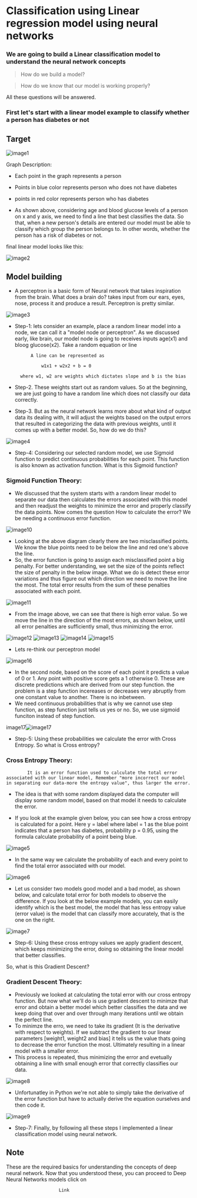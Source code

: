 # Classification using Linear regression model using neural networks

### We are going to build a Linear classification model to understand the neural network concepts 
> How do we build a model? 

> How do we know that our model is working properly?

All these questions will be answered.

### First let's start with a linear model example to classify whether a person has diabetes or not

## Target

![image1](https://user-images.githubusercontent.com/63995834/121881935-84ca3980-cd2d-11eb-90f5-b4d14e139547.jpg)

Graph Description:
* Each point in the graph represents a person
* Points in blue color represents person who does not have diabetes
* points in red color represents person who has diabetes

* As shown above, considering age and blood glucose levels of a person on x and y axis, we need to find a line that best classifies the data. So that, when a new person's details are entered our model must be able to classify which group the person belongs to. In other words, whether the person has a risk of diabetes or not.

final linear model looks like this:

![image2](https://user-images.githubusercontent.com/63995834/121881966-8dbb0b00-cd2d-11eb-8a70-1cf873641e30.jpg)

## Model building

* A perceptron is a basic form of Neural network that takes inspiration from the brain. What does a brain do? takes input from our ears, eyes, nose, process it and produce a result. Perceptron is pretty similar.

![image3](https://user-images.githubusercontent.com/63995834/121881999-97dd0980-cd2d-11eb-9efa-317241d97f4c.jpg)

* Step-1: lets consider an example, place a random linear model into a node, we can call it a "model node or perceptron". As we discussed early, like brain, our model node is going to receives inputs age(x1) and bloog glucose(x2). Take a random equation or line 

            A line can be represented as 

                w1x1 + w2x2 + b = 0

        where w1, w2 are weights which dictates slope and b is the bias

* Step-2. These weights start out as random values. So at the beginning, we are just going to have a random line which does not classify our data correctly.
* Step-3. But as the neural network learns more about what kind of output data its dealing with, it will adjust the weights based on the output errors that resulted in categorizing the data with previous weights, until it comes up with a better model. So, how do we do this?

![image4](https://user-images.githubusercontent.com/63995834/121882012-9dd2ea80-cd2d-11eb-8b05-f0c1655144b0.jpg)

* Step-4: Considering our selected random model, we use Sigmoid function to predict continuous probabilities for each point. This function is also known as activation function. What is this Sigmoid function?

### Sigmoid Function Theory:

* We discussed that the system starts with a random linear model to separate our data then calculates the errors associated with this model and then readjust the weights to minimize the error and properly classify the data points. Now comes the question How to calculate the error? We be needing a continuous error function.

![image10](https://user-images.githubusercontent.com/63995834/121882032-a4616200-cd2d-11eb-8715-76f39e808f8f.jpg)

* Looking at the above diagram clearly there are two misclassified points. We know the blue points need to be below the line and red one's above the line.
* So, the error function is going to assign each misclassified point a big penalty. For better understanding, we set the size of the points reflect the size of penalty in the below image. What we do is detect these error variations and thus figure out which direction we need to move the line the most. The total error results from the sum of these penalties associated with each point.

![image11](https://user-images.githubusercontent.com/63995834/121882053-a9261600-cd2d-11eb-91c4-e309191ab22f.jpg)

* From the image above, we can see that there is high error value. So we move the line in the direction of the most errors, as shown below, until all error penalties are sufficiently small, thus minimizing the error.

![image12](https://user-images.githubusercontent.com/63995834/121882072-afb48d80-cd2d-11eb-9455-37761194bb7a.jpg)                   ![image13](https://user-images.githubusercontent.com/63995834/121882099-b6db9b80-cd2d-11eb-89a9-e221dc5f7d65.jpg)                   ![image14](https://user-images.githubusercontent.com/63995834/121882116-bb07b900-cd2d-11eb-8395-d6a74a85d7b4.jpg)                   ![image15](https://user-images.githubusercontent.com/63995834/121882128-bf33d680-cd2d-11eb-81bd-960fbc351f29.jpg)

* Lets re-think our perceptron model

![image16](https://user-images.githubusercontent.com/63995834/121882141-c4912100-cd2d-11eb-9147-f5798099124e.jpg)

* In the second node, based on the score of each point it predicts a value of 0 or 1. Any point with positive score gets a 1 otherwise 0. These are discrete predictions which are derived from our step function. the problem is a step function incereases or decreases very abruptly from one constant value to another. There is no inbetween.
* We need continuous probabilities that is why we cannot use step function, as step function just tells us yes or no. So, we use sigmoid funciton instead of step function.

image17![image17](https://user-images.githubusercontent.com/63995834/121882152-ca870200-cd2d-11eb-9f50-7fdbb40e4b38.jpg)

* Step-5: Using these probabilities we calculate the error with Cross Entropy. So what is Cross entropy? 

### Cross Entropy Theory:

            It is an error function used to calculate the total error associated with our linear model, Remember "more incorrect our model in separating our data-more the entropy value", thus larger the error.

* The idea is that with some random displayed data the computer will display some random model, based on that model it needs to calculate the error.

* If you look at the example given below, you can see how a cross entropy is calculated for a point. Here y = label where label = 1 as the blue point indicates that a person has diabetes, probability p = 0.95, using the formula calculate probability of a point being blue.

![image5](https://user-images.githubusercontent.com/63995834/121882162-cf4bb600-cd2d-11eb-9b2f-cd3469480c27.jpg)

* In the same way we calculate the probability of each and every point to find the total error associated with our model.

![image6](https://user-images.githubusercontent.com/63995834/121882174-d377d380-cd2d-11eb-8050-6dc0cd7d8654.jpg)

* Let us consider two models good model and a bad model, as shown below, and calculate total error for both models to observe the difference. If you look at the below example models, you can easily identify which is the best model, the model that has less entropy value (error value) is the model that can classify more accurately, that is the one on the right.

![image7](https://user-images.githubusercontent.com/63995834/121882189-d96db480-cd2d-11eb-9ca8-7a50ab45c95f.jpg)

* Step-6: Using these cross entropy values we apply gradient descent, which keeps minimizing the error, doing so obtaining the linear model that better classifies.

So, what is this Gradient Descent?

### Gradient Descent Theory:
* Previously we looked at calculating the total error with our cross entropy function. But now what we'll do is use gradient descent to minimze that error and obtain a better model which better classifies the data and we keep doing that over and over through many iterations until we obtain the perfect line.
* To minimze the erro, we need to take its gradient (It is the derivative with respect to weights). If we subtract the gradient to our linear parameters [weight1, weight2 and bias] it tells us the value thats going to decrease the error function the most. Ultimately resulting in a linear model with a smaller error.
* This process is repeated, thus minimizing the error and evetually obtaining a line with small enough error that correctly classifies our data.

![image8](https://user-images.githubusercontent.com/63995834/121882206-dffc2c00-cd2d-11eb-878a-df5bfe9a50a2.jpg)

* Unfortunatley in Python we're not able to simply take the derivative of the error function but have to actually derive the equation ourselves and then code it.

![image9](https://user-images.githubusercontent.com/63995834/121882961-d1624480-cd2e-11eb-83b3-bdf6328a2a1d.jpg)

* Step-7: Finally, by following all these steps I implemented a linear classification model using neural network.

## Note
These are the required basics for understanding the concepts of deep neural network. Now that you understood these, you can proceed to Deep Neural Networks models click on

                        Link

